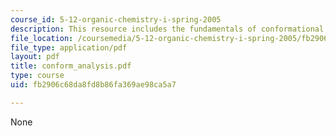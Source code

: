 ```yaml
---
course_id: 5-12-organic-chemistry-i-spring-2005
description: This resource includes the fundamentals of conformational analysis.
file_location: /coursemedia/5-12-organic-chemistry-i-spring-2005/fb2906c68da8fd8b86fa369ae98ca5a7_conform_analysis.pdf
file_type: application/pdf
layout: pdf
title: conform_analysis.pdf
type: course
uid: fb2906c68da8fd8b86fa369ae98ca5a7

---
```

None